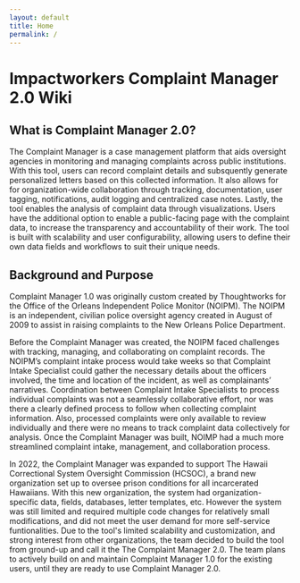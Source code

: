```yaml
---
layout: default
title: Home
permalink: /
---
```


# Impactworkers Complaint Manager 2.0 Wiki

## What is Complaint Manager 2.0?

The Complaint Manager is a case management platform that aids oversight agencies in monitoring and managing complaints across public institutions. With this tool, users can record complaint details and subsquently generate personalized letters based on this collected information. It also allows for for organization-wide collaboration through tracking, documentation, user tagging, notifications, audit logging and centralized case notes. Lastly, the tool enables the analysis of complaint data through visualizations. Users have the additional option to enable a public-facing page with the complaint data, to increase the transparency and accountability of their work. The tool is built with scalability and user configurability, allowing users to define their own data fields and workflows to suit their unique needs.

## Background and Purpose

Complaint Manager 1.0 was originally custom created by Thoughtworks for the Office of the Orleans Independent Police Monitor (NOIPM). The NOIPM is an independent, civilian police oversight agency created in August of 2009 to assist in raising complaints to the New Orleans Police Department.

Before the Complaint Manager was created, the NOIPM faced challenges with tracking, managing, and collaborating on complaint records. The NOIPM’s complaint intake process would take weeks so that Complaint Intake Specialist could gather the necessary details about the officers involved, the time and location of the incident, as well as complainants’ narratives. Coordination between Complaint Intake Specialists to process individual complaints was not a seamlessly collaborative effort, nor was there a clearly defined process to follow when collecting complaint information. Also, processed complaints were only available to review individually and there were no means to track complaint data collectively for analysis. Once the Complaint Manager was built, NOIMP had a much more streamlined complaint intake, management, and collaboration process.

In 2022, the Complaint Manager was expanded to support The Hawaii Correctional System Oversight Commission (HCSOC), a brand new organization set up to oversee prison conditions for all incarcerated Hawaiians. With this new organization, the system had organization-specific data, fields, databases, letter templates, etc. However the system was still limited and required multiple code changes for relatively small modifications, and did not meet the user demand for more self-service funtionalities. Due to the tool's limited scalability and customization, and strong interest from other organizations, the team decided to build the tool from ground-up and call it the The Complaint Manager 2.0. The team plans to actively build on and maintain Complaint Manager 1.0 for the existing users, until they are ready to use Complaint Manager 2.0.

